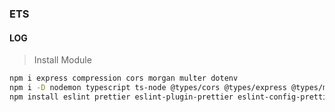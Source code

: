 ### ETS

#### LOG

> Install Module

```bash
npm i express compression cors morgan multer dotenv
npm i -D nodemon typescript ts-node @types/cors @types/express @types/multer @types/compression @types/morgan
npm install eslint prettier eslint-plugin-prettier eslint-config-prettier eslint-plugin-node husky --save-dev
```
